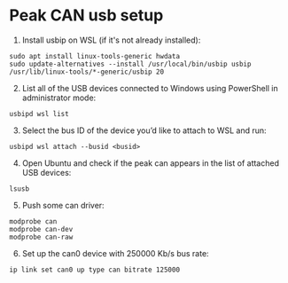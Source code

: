 # Peak CAN usb setup

1. Install usbip on WSL (if it's not already installed):
```
sudo apt install linux-tools-generic hwdata
sudo update-alternatives --install /usr/local/bin/usbip usbip /usr/lib/linux-tools/*-generic/usbip 20
```

2. List all of the USB devices connected to Windows using PowerShell in administrator mode:
```
usbipd wsl list
```

3. Select the bus ID of the device you’d like to attach to WSL and run:
```
usbipd wsl attach --busid <busid>
```

4. Open Ubuntu and check if the peak can appears in the list of attached USB devices:
```
lsusb
```

5. Push some can driver:
```
modprobe can
modprobe can-dev
modprobe can-raw
```

6. Set up the can0 device with 250000 Kb/s bus rate:
```
ip link set can0 up type can bitrate 125000
```
